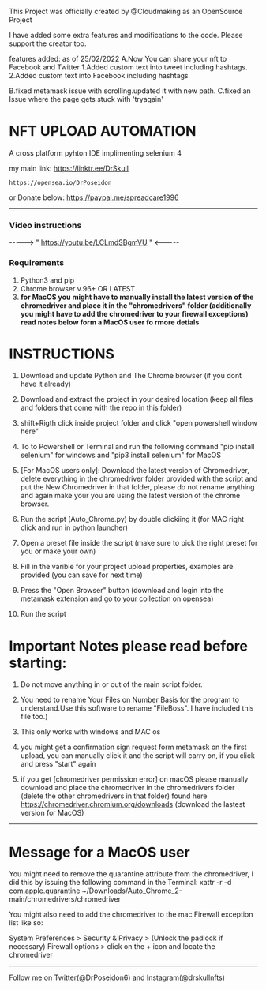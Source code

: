 
This Project was officially created by @Cloudmaking as an OpenSource Project

I have added some extra features and  modifications to the code. Please support the creator too.

features added: as of 25/02/2022
A.Now You can share your nft to Facebook and Twitter
 1.Added custom text into tweet including hashtags. 
 2.Added custom text into Facebook including hashtags

B.fixed metamask issue with scrolling.updated it with new path.
C.fixed an Issue where the page gets stuck with 'tryagain'


# NFT UPLOAD AUTOMATION
 A cross platform pyhton IDE implimenting selenium 4

my main link: https://linktr.ee/DrSkull

	https://opensea.io/DrPoseidon

or Donate below:
	https://paypal.me/spreadcare1996

---
### Video instructions 
-----> " https://youtu.be/LCLmdSBgmVU " <-----


### Requirements
1. Python3 and pip
2. Chrome browser v.96+ OR LATEST
3. ****for MacOS you might have to manually install the latest version of the chromedriver and place it in the "chromedrivers" folder (additionally you might have to add the chromedriver to your firewall exceptions) read notes below form a MacOS user fo rmore detials****

# INSTRUCTIONS
1. Download and update Python and The Chrome browser (if you dont have it already)

2. Download and extract the project in your desired location (keep all files and folders that come with the repo in this folder)

3. shift+Rigth click inside project folder and click "open powershell window here" 

4. To to Powershell or Terminal and run the following command "pip install selenium" for windows and "pip3 install selenium" for MacOS

5. [For MacOS users only]: Download the latest version of Chromedriver, delete everything in the chromedriver folder provided with the script and put the New Chromedriver in that folder, please do not rename anything and again make your you are using the latest version of the chrome browser.

6. Run the script (Auto_Chrome.py) by double clickiing it (for MAC right click and run in python launcher)

7. Open a preset file inside the script (make sure to pick the right preset for you or make your own)

8. Fill in the varible for your project upload properties, examples are provided (you can save for next time)

9. Press the "Open Browser" button (download and login into the metamask extension and go to your collection on  opensea)

10. Run the script


# Important Notes please read before starting: 

1. Do not move anything in or out of the main script folder.

2. You need to rename Your Files on Number Basis for the program to understand.Use this software to rename "FileBoss". I have included this file too.)

3. This only works with windows and MAC os

4. you might get a confirmation sign request form metamask on the first upload, you can manually click it and the script will carry on, if you click and press "start" again

5. if you get [chromedriver permission error] on macOS please manually download and place the chromedriver in the chromedrivers folder (delete the other chromedrivers in that folder) found here https://chromedriver.chromium.org/downloads (download the lastest version for MacOS)
---

# Message for a MacOS user
You might need to remove the quarantine attribute from the chromedriver, I did this by issuing the following command in the Terminal: 
xattr -r -d com.apple.quarantine ~/Downloads/Auto_Chrome_2-main/chromedrivers/chromedriver

You might also need to add the chromedriver to the mac Firewall exception list like so:

System Preferences > Security & Privacy > (Unlock the padlock if necessary) Firewall options > click on the + icon and locate the chromedriver

---

Follow me on Twitter(@DrPoseidon6) and Instagram(@drskullnfts)
